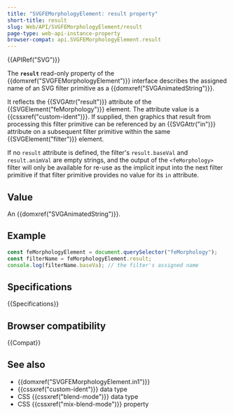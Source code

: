 ```yaml
---
title: "SVGFEMorphologyElement: result property"
short-title: result
slug: Web/API/SVGFEMorphologyElement/result
page-type: web-api-instance-property
browser-compat: api.SVGFEMorphologyElement.result
---
```


{{APIRef("SVG")}}

The **`result`** read-only property of the {{domxref("SVGFEMorphologyElement")}} interface describes the assigned name of an SVG filter primitive as a {{domxref("SVGAnimatedString")}}.

It reflects the {{SVGAttr("result")}} attribute of the {{SVGElement("feMorphology")}} element. The attribute value is a {{cssxref("custom-ident")}}. If supplied, then graphics that result from processing this filter primitive can be referenced by an {{SVGAttr("in")}} attribute on a subsequent filter primitive within the same {{SVGElement("filter")}} element.

If no `result` attribute is defined, the filter's `result.baseVal` and `result.animVal` are empty strings, and the output of the `<feMorphology>` filter will only be available for re-use as the implicit input into the next filter primitive if that filter primitive provides no value for its `in` attribute.

## Value

An {{domxref("SVGAnimatedString")}}.

## Example

```js
const feMorphologyElement = document.querySelector("feMorphology");
const filterName = feMorphologyElement.result;
console.log(filterName.baseVa); // the filter's assigned name
```

## Specifications

{{Specifications}}

## Browser compatibility

{{Compat}}

## See also

- {{domxref("SVGFEMorphologyElement.in1")}}
- {{cssxref("custom-ident")}} data type
- CSS {{cssxref("blend-mode")}} data type
- CSS {{cssxref("mix-blend-mode")}} property
